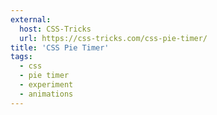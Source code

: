 ```yaml
---
external:
  host: CSS-Tricks
  url: https://css-tricks.com/css-pie-timer/
title: 'CSS Pie Timer'
tags:
  - css
  - pie timer
  - experiment
  - animations
---
```

